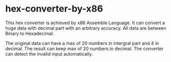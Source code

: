 # hex-converter-by-x86
This hex converter is achieved by x86 Assemble Language. It can convert a huge data with decimal part with an arbitrary accuracy. All data are between Binary to Hexadecimal.

The original data can have a max of 20 numbers in intergral part and 4 in decimal. The result can keep max of 20 numbers in decimal. The converter can detect the invalid input automatically.
